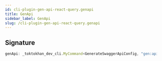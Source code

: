 ```yaml
---
id: cli-plugin-gen-api-react-query.genapi
title: GenApi
sidebar_label: GenApi
slug: /cli-plugin-gen-api-react-query.genapi
---
```






## Signature

```typescript
genApi: _toktokhan_dev_cli.MyCommand<GenerateSwaggerApiConfig, "gen:api">
```
